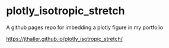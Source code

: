 # plotly_isotropic_stretch
A github pages repo for imbedding a plotly figure in my portfolio

https://jthaller.github.io/plotly_isotropic_stretch/
